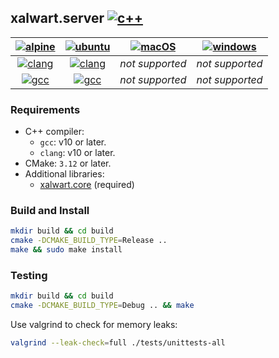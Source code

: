 ## xalwart.server [![c++](https://img.shields.io/badge/c%2B%2B-20-6c85cf)](https://isocpp.org/)

| [![alpine](https://img.shields.io/badge/Alpine_Linux-0D597F?style=for-the-badge&logo=alpine-linux&logoColor=white)](https://alpinelinux.org/) | [![ubuntu](https://img.shields.io/badge/Ubuntu-E95420?style=for-the-badge&logo=ubuntu&logoColor=white)](https://ubuntu.com/) | [![macOS](https://img.shields.io/badge/mac_OS-gray?style=for-the-badge&logo=apple&logoColor=white)](https://www.apple.com/macos/) | [![windows](https://img.shields.io/badge/Windows-0078D6?style=for-the-badge&logo=windows&logoColor=white)](https://www.microsoft.com/en-us/windows/) |
|:---:|:---:|:---:|:---:|
| [![clang](https://github.com/YuriyLisovskiy/xalwart.server/actions/workflows/tests-clang-alpine.yml/badge.svg)](https://github.com/YuriyLisovskiy/xalwart.server/actions/workflows/tests-clang-alpine.yml) | [![clang](https://github.com/YuriyLisovskiy/xalwart.server/actions/workflows/tests-clang-ubuntu.yml/badge.svg)](https://github.com/YuriyLisovskiy/xalwart.server/actions/workflows/tests-clang-ubuntu.yml) | *not supported* | *not supported* |
| [![gcc](https://github.com/YuriyLisovskiy/xalwart.server/actions/workflows/tests-gcc-alpine.yml/badge.svg)](https://github.com/YuriyLisovskiy/xalwart.server/actions/workflows/tests-gcc-alpine.yml) | [![gcc](https://github.com/YuriyLisovskiy/xalwart.server/actions/workflows/tests-gcc-ubuntu.yml/badge.svg)](https://github.com/YuriyLisovskiy/xalwart.server/actions/workflows/tests-gcc-ubuntu.yml) | *not supported* | *not supported* |

### Requirements
- C++ compiler:
    - `gcc`: v10 or later.
    - `clang`: v10 or later.
- CMake: `3.12` or later.
- Additional libraries:
    - [xalwart.core](https://github.com/YuriyLisovskiy/xalwart.core) (required)

### Build and Install
```bash
mkdir build && cd build
cmake -DCMAKE_BUILD_TYPE=Release ..
make && sudo make install
```

### Testing
```bash
mkdir build && cd build
cmake -DCMAKE_BUILD_TYPE=Debug .. && make
```
Use valgrind to check for memory leaks:
```bash
valgrind --leak-check=full ./tests/unittests-all
```
